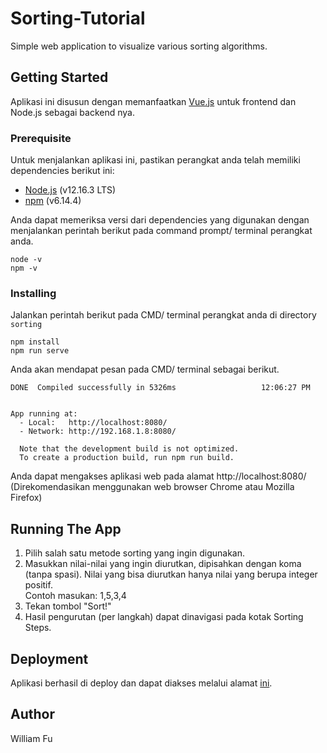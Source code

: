 # Sorting-Tutorial
Simple web application to visualize various sorting algorithms.

## Getting Started
Aplikasi ini disusun dengan memanfaatkan [Vue.js](https://vuejs.org/) untuk frontend dan Node.js sebagai backend nya.

### Prerequisite
Untuk menjalankan aplikasi ini, pastikan perangkat anda telah memiliki dependencies berikut ini:
- [Node.js](https://nodejs.org/en/) (v12.16.3 LTS)
- [npm](https://www.npmjs.com/) (v6.14.4)

Anda dapat memeriksa versi dari dependencies yang digunakan dengan menjalankan perintah berikut
pada command prompt/ terminal perangkat anda.
```
node -v
npm -v
```

### Installing
Jalankan perintah berikut pada CMD/ terminal perangkat anda di directory `sorting`

```
npm install
npm run serve
```

Anda akan mendapat pesan pada CMD/ terminal sebagai berikut.
```
DONE  Compiled successfully in 5326ms                   12:06:27 PM


App running at:
  - Local:   http://localhost:8080/
  - Network: http://192.168.1.8:8080/

  Note that the development build is not optimized.
  To create a production build, run npm run build.
```

Anda dapat mengakses aplikasi web pada alamat http://localhost:8080/ (Direkomendasikan menggunakan web browser Chrome atau Mozilla Firefox)

## Running The App
1. Pilih salah satu metode sorting yang ingin digunakan.
2. Masukkan nilai-nilai yang ingin diurutkan, dipisahkan dengan koma (tanpa spasi). Nilai yang bisa diurutkan hanya nilai yang berupa integer positif.<br>
Contoh masukan: 1,5,3,4
3. Tekan tombol "Sort!"
4. Hasil pengurutan (per langkah) dapat dinavigasi pada kotak Sorting Steps.


## Deployment
Aplikasi berhasil di deploy dan dapat diakses melalui alamat [ini](https://sortingtutorial.z13.web.core.windows.net/). 

## Author
William Fu

